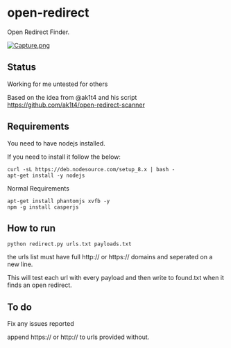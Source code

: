 # open-redirect
Open Redirect Finder.


[![Capture.png](https://s1.postimg.org/88l48isty7/Capture.png)](https://postimg.org/image/5dsg2qdn6j/)

Status
------

Working for me untested for others

Based on the idea from @ak1t4 and his script https://github.com/ak1t4/open-redirect-scanner

Requirements
--------------

You need to have nodejs installed.

If you need to install it follow the below:

```
curl -sL https://deb.nodesource.com/setup_8.x | bash -
apt-get install -y nodejs
```



Normal Requirements

```
apt-get install phantomjs xvfb -y
npm -g install casperjs
```


How to run
--------------


```
python redirect.py urls.txt payloads.txt
```

the urls list must have full http:// or https:// domains and seperated on a new line.

This will test each url with every payload and then write to found.txt when it finds an open redirect.

To do
--------



Fix any issues reported


append https:// or http:// to urls provided without.
